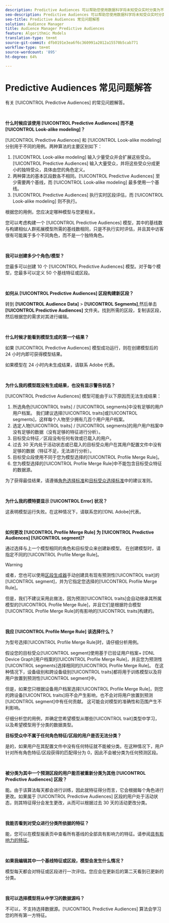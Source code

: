 ```yaml
---
description: Predictive Audiences 可以帮助您使用数据科学将未知受众实时分类为不同的角色。
seo-description: Predictive Audiences 可以帮助您使用数据科学将未知受众实时分类为不同的角色。
seo-title: Predictive Audiences 常见问题解答
solution: Audience Manager
title: Audience Manager Predictive Audiences
feature: Algorithmic Models
translation-type: tm+mt
source-git-commit: dfb0191e3ea6f6c360991a2012a15570b5cab771
workflow-type: tm+mt
source-wordcount: '895'
ht-degree: 64%

---
```



# Predictive Audiences 常见问题解答

有关 [!UICONTROL Predictive Audiences] 的常见问题解答。

 

**什么时候应该使用 [!UICONTROL Predictive Audiences] 而不是 [!UICONTROL Look-alike modeling]？**

[!UICONTROL Predictive Audiences] 和 [!UICONTROL Look-alike modeling] 分别用于不同的用例。两种算法的主要区别如下：

1. [!UICONTROL Look-alike modeling] 输入少量受众并会扩展这些受众。[!UICONTROL Predictive Audiences] 输入大量受众，并将这些受众分成更小的独特受众，具体由您的角色定义。
1. 两种算法的基本区段数各不相同。[!UICONTROL Predictive Audiences] 至少需要两个基线，而 [!UICONTROL Look-alike modeling] 最多使用一个基线。
1. [!UICONTROL Predictive Audiences] 执行实时区段评估，而 [!UICONTROL Look-alike modeling] 则不执行。

根据您的用例，您应决定哪种模型与您更相关。

您可以考虑构建一个 [!UICONTROL Predictive Audiences] 模型，其中的基线数与构建相似人群拓展模型所需的基线数相同，只是不执行实时评估，并且其中访客很有可能属于多个不同角色，而不是一个独特角色。

 

**我可以创建多少个角色/模型？**

您最多可以创建 10 个 [!UICONTROL Predictive Audiences] 模型。对于每个模型，您最多可以定义 50 个基线特征或区段。

 

**如何从 [!UICONTROL Predictive Audiences] 区段构建新区段？**

转到 **[!UICONTROL Audience Data]** > **[!UICONTROL Segments]**,然后单击 **[!UICONTROL Predictive Audiences]** 文件夹。找到所需的区段，复制该区段，然后根据您的需求对其进行编辑。

 

**什么时候才能看到模型生成的第一个结果？**

如果 [!UICONTROL Predictive Audiences] 模型成功运行，则在创建模型后的 24 小时内即可获得模型结果。

如果模型在 24 小时内未生成结果，请联系 Adobe 代表。

 

**为什么我的模型既没有生成结果，也没有显示警告状态？**

[!UICONTROL Predictive Audiences] 模型可能由于以下原因而无法生成结果：

1. 所选角色[!UICONTROL traits] / [!UICONTROL segments]中没有足够的用户用户档案。 我们建议选择[!UICONTROL traits]或[!UICONTROL segments]，这样每个人物至少拥有几百个用户用户档案。
1. 选定人物[!UICONTROL traits] / [!UICONTROL segments]的用户用户档案中没有足够的数据（没有足够的特征进行分析）。
1. 目标受众特征／区段没有任何有效或已载入的用户。
1. 过去 30 天内处于活动状态或已载入的目标受众用户在其用户配置文件中没有足够的数据（特征不足，无法进行分析）。
1. 目标受众段使用不同于您为模型选择的[!UICONTROL Profile Merge Rule]。
1. 您为模型选择的[!UICONTROL Profile Merge Rule]中不能包含目标受众特征的数据源。

为了获得最佳结果，请遵循[角色选择标准](../features/algorithmic-models/predictive-audiences.md#selection-personas)和[目标受众选择标准](../features/algorithmic-models/predictive-audiences.md#selection-audience)中的建议准则。

 

**为什么我的模特要显示 [!UICONTROL Error] 状况？**

这表明模型运行失败。在这种情况下，请联系您的[!DNL Adobe]代表。

 

**如何更改 [!UICONTROL Profile Merge Rule] 为 [!UICONTROL Predictive Audiences] [!UICONTROL segment]?**

通过选择与上一个模型相同的角色和目标受众来创建新模型。 在创建模型时，请指定不同的[!UICONTROL Profile Merge Rule]。

>[!WARNING]
> 或者，您也可以使用[区段生成器](../features/segments/segment-builder.md)手动创建具有现有预测性[!UICONTROL trait]的[!UICONTROL segment]，并为它指定您选择的[!UICONTROL Profile Merge Rule]。
> 
> 但是，我们不建议采用此做法，因为预测[!UICONTROL traits]会自动继承其所属模型的[!UICONTROL Profile Merge Rule]，并且它们是根据符合模型[!UICONTROL Profile Merge Rule]的有影响的[!UICONTROL traits]构建的。

 

**我应 [!UICONTROL Profile Merge Rule] 该选择什么？**

为型号选择[!UICONTROL Profile Merge Rule]时，请仔细分析用例。

假设您的目标受众[!UICONTROL segment]使用基于已验证用户档案+ [!DNL Device Graph]用户档案的[!UICONTROL Profile Merge Rule]，并且您为预测性[!UICONTROL segments]选择相同的[!UICONTROL Profile Merge Rule]。 在这种情况下，设备级别和跨设备级别[!UICONTROL traits]都将用于训练模型以及将用户放置到预测性[!UICONTROL segment]中。

但是，如果您只根据设备用户档案选择[!UICONTROL Profile Merge Rule]，则您的跨设备[!UICONTROL traits]将不会产生影响，也不会对将用户放置到预测[!UICONTROL segment]中有任何贡献。 这可能会对模型的准确性和范围产生不利影响。

仔细分析您的用例，并确定您希望模型从哪些[!UICONTROL trait]类型中学习，以及希望模型用于分类的数据类型。

**目标受众中不属于任何角色特征/区段的用户是否无法分类？**

是的，如果用户在其配置文件中没有任何特征就不能被分类。在这种情况下，用户针对所有角色特征/区段获得的匹配得分为 0，因此不会被分类为任何预测区段。

 

**被分类为其中一个预测区段的用户能否被重新分类为其他 [!UICONTROL Predictive Audiences] 区段？**

能。由于该算法每天都会进行训练，因此就特征得分而言，它会根据每个角色进行更改。如果属于 [!UICONTROL Predictive Audiences] 区段的用户处于活动状态，则其特征得分会发生更改，从而可以根据过去 30 天的活动更改分类。

 

**我能否看到对受众进行分类所依据的特征？**

能，您可以在模型报表页中查看所有基线的全部具有影响力的特征。请参阅[具有影响力的特征](../features/algorithmic-models/predictive-audiences-reporting.md#influential-traits)。

 

**如果我编辑其中一个基线特征或区段，模型会发生什么情况？**

模型每天都会对特征或区段进行一次评估。您应会在更新后的第二天看到已更新的分类。

 

**我可以选择模型将从中学习的数据源吗？**

不可以，不支持选择数据源。[!UICONTROL Predictive Audiences] 算法会学习您的所有第一方特征。